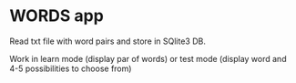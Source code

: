 # WORDS app

Read txt file with word pairs and store in SQlite3 DB.

Work in learn mode (display par of words) or test mode (display word and 4-5 possibilities to choose from)
